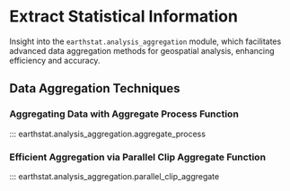# Extract Statistical Information

Insight into the `earthstat.analysis_aggregation` module, which facilitates advanced data aggregation methods for geospatial analysis, enhancing efficiency and accuracy.

## Data Aggregation Techniques

### Aggregating Data with Aggregate Process Function
::: earthstat.analysis_aggregation.aggregate_process

### Efficient Aggregation via Parallel Clip Aggregate Function
::: earthstat.analysis_aggregation.parallel_clip_aggregate
